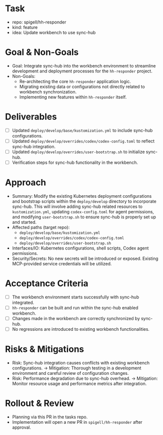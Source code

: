 # Task

- repo: spigell/hh-responder
- kind: feature
- idea: Update workbench to use sync-hub

# Goal & Non-Goals

- Goal: Integrate sync-hub into the workbench environment to streamline development and deployment processes for the `hh-responder` project.
- Non-Goals:
    - Re-architecting the core `hh-responder` application logic.
    - Migrating existing data or configurations not directly related to workbench synchronization.
    - Implementing new features within `hh-responder` itself.

# Deliverables

- [ ] Updated `deploy/develop/base/kustomization.yml` to include sync-hub configurations.
- [ ] Updated `deploy/develop/overrides/codex/codex-config.toml` to reflect sync-hub integration.
- [ ] Updated `deploy/develop/overrides/user-bootstrap.sh` to initialize sync-hub.
- [ ] Verification steps for sync-hub functionality in the workbench.

# Approach

- Summary: Modify the existing Kubernetes deployment configurations and bootstrap scripts within the `deploy/develop` directory to incorporate sync-hub. This will involve adding sync-hub related resources to `kustomization.yml`, updating `codex-config.toml` for agent permissions, and modifying `user-bootstrap.sh` to ensure sync-hub is properly set up and started.
- Affected paths (target repo):
    - `deploy/develop/base/kustomization.yml`
    - `deploy/develop/overrides/codex/codex-config.toml`
    - `deploy/develop/overrides/user-bootstrap.sh`
- Interfaces/IO: Kubernetes configurations, shell scripts, Codex agent permissions.
- Security/Secrets: No new secrets will be introduced or exposed. Existing MCP-provided service credentials will be utilized.

# Acceptance Criteria

- [ ] The workbench environment starts successfully with sync-hub integrated.
- [ ] `hh-responder` can be built and run within the sync-hub enabled workbench.
- [ ] Changes made in the workbench are correctly synchronized by sync-hub.
- [ ] No regressions are introduced to existing workbench functionalities.

# Risks & Mitigations

- Risk: Sync-hub integration causes conflicts with existing workbench configurations. → Mitigation: Thorough testing in a development environment and careful review of configuration changes.
- Risk: Performance degradation due to sync-hub overhead. → Mitigation: Monitor resource usage and performance metrics after integration.

# Rollout & Review

- Planning via this PR in the tasks repo.
- Implementation will open a new PR in `spigell/hh-responder` after approval.
